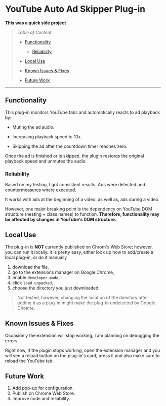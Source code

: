 # YouTube Auto Ad Skipper Plug-in

**This was a quick side project**

> _Table of Content_
>
> - [Functionality](#what-dose-it-do)
> 
>   - [Reliability](#how-reliable-is-it)
> 
> - [Local Use](#how-to-use-it-loaclly)
>
> - [Known Issues & Fixes](#how-to-use-it-loaclly)
>   
> - [Future Work](#future-work)

---

## Functionality
This plug-in monitors YouTube tabs and automatically reacts to ad playback by:

- Muting the ad audio.

- Increasing playback speed to 10x.

- Skipping the ad after the countdown timer reaches zero.

Once the ad is finished or is skipped, the plugin restores the original playback speed and unmutes the audio.


### Reliability
Based on my testing, I got consistent results. Ads were detected and countermeasures where executed.

It works with ads at the beginning of a video, as well as, ads during a video.

However, one major breaking point is the dependency on YouTube DOM structure (nesting + class names) to function. **Therefore, functionality may be affected by changes in YouTube's DOM structure.**

## Local Use

The plug-in is **NOT** currently published on Chrom's Web Store; however, you can run it locally.
It is pretty easy, either  look up how to add/create a local plug-in, or do it manually

1. download the file,
2. go to the extensions manager on Google Chrome,
3. enable `developer mode`,
4. click `load unpacked`,
5. choose the directory you just downloaded.

 > Not tested, however, changing the location of the directory after adding it as a plug-in might make the plug-in undetected by Google Chomre.

## Known Issues & Fixes
Occasionly the extension will stop working, I am planning on debugging the errors.

Right now, if the plugin stops working, open the extension manager and you will see a  reload button on the  plug-in's card, press it and also make sure to reload the YouTube tab.

## Future Work
1. Add pop-up for configuration.
2. Publish on Chrome Web Store.
3. Improve code and reliability.

